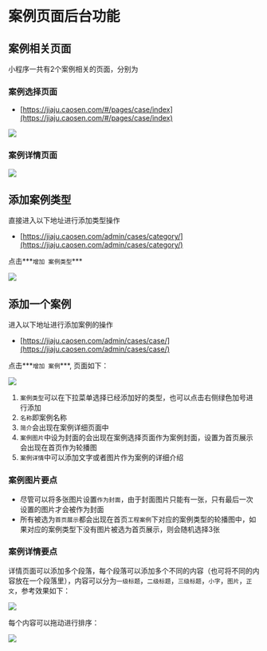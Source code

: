 # 案例页面后台功能

## 案例相关页面

小程序一共有2个案例相关的页面，分别为

### 案例选择页面

- [https://jiaju.caosen.com/#/pages/case/index](https://jiaju.caosen.com/#/pages/case/index)

![](https://caosen-jiaju-static.s3.amazonaws.com/images/2020/5/13/8d365022-bdac-42fa-b444-c3cd63dfb9b1.jpg)

### 案例详情页面

![](https://caosen-jiaju-static.s3.amazonaws.com/images/2020/5/13/f0a44875-4c7a-49ff-b258-6419a5c8b618.jpg)

## 添加案例类型

直接进入以下地址进行添加类型操作

- [https://jiaju.caosen.com/admin/cases/category/](https://jiaju.caosen.com/admin/cases/category/)

点击***`增加 案例类型`***

![](https://caosen-jiaju-static.s3.amazonaws.com/images/2020/5/12/b3169937-ed02-40d8-9d76-569537fab0d4.jpg)

## 添加一个案例

进入以下地址进行添加案例的操作

- [https://jiaju.caosen.com/admin/cases/case/](https://jiaju.caosen.com/admin/cases/case/)

点击***`增加 案例`***, 页面如下：

![](https://caosen-jiaju-static.s3.amazonaws.com/images/2020/5/12/e62c142a-b763-4b25-9aa1-40f7d750acaa.jpg)

1. `案例类型`可以在下拉菜单选择已经添加好的类型，也可以点击右侧绿色加号进行添加
2. `名称`即案例名称
3. `简介`会出现在案例详细页面中
4. `案例图片`中设为封面的会出现在案例选择页面作为案例封面，设置为首页展示会出现在首页作为轮播图
5. `案例详情`中可以添加文字或者图片作为案例的详细介绍

### 案例图片要点

- 尽管可以将多张图片设置`作为封面`，由于封面图片只能有一张，只有最后一次设置的图片才会被作为封面
- 所有被选为`首页展示`都会出现在首页`工程案例`下对应的案例类型的轮播图中，如果对应的案例类型下没有图片被选为首页展示，则会随机选择3张

### 案例详情要点

详情页面可以添加多个段落，每个段落可以添加多个不同的内容（也可将不同的内容放在一个段落里），内容可以分为`一级标题`，`二级标题`，`三级标题`，`小字`，`图片`，`正文`，参考效果如下：

![](https://caosen-jiaju-static.s3.amazonaws.com/images/2020/5/13/7e28d2ea-82c2-4872-8d55-ddf2a00adbaa.jpg)

每个内容可以拖动进行排序：

![](https://caosen-jiaju-static.s3.amazonaws.com/images/2020/5/13/c131bdc7-614a-43be-93e7-a8b5d3d24549.jpg)
